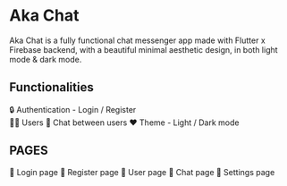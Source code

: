 # Aka Chat

Aka Chat is a fully functional chat messenger app made with Flutter x Firebase backend, with a beautiful minimal aesthetic design, in both light mode & dark mode.

## Functionalities
🔒 Authentication - Login / Register <br>
🥷🏽 Users
💬 Chat between users
❤️ Theme - Light / Dark mode

## PAGES

📱 Login page
📱 Register page
📱 User page
📱 Chat page
📱 Settings page
